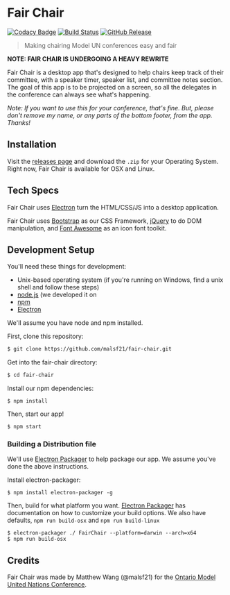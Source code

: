 # Fair Chair

[![Codacy Badge](https://api.codacy.com/project/badge/Grade/9fad262a10054de880457f8757d74c14)](https://www.codacy.com/app/malsf21/fair-chair?utm_source=github.com&utm_medium=referral&utm_content=malsf21/fair-chair&utm_campaign=badger)
[![Build Status](https://travis-ci.org/malsf21/fair-chair.svg?branch=master)](https://travis-ci.org/malsf21/fair-chair)
[![GitHub Release](https://img.shields.io/github/release/malsf21/fair-chair.svg)](https://github.com/malsf21/fair-chair/releases)

> Making chairing Model UN conferences easy and fair

**NOTE: FAIR CHAIR IS UNDERGOING A HEAVY REWRITE**

Fair Chair is a desktop app that's designed to help chairs keep track of their committee, with a speaker timer, speaker list, and committee notes section. The goal of this app is to be projected on a screen, so all the delegates in the conference can always see what's happening.

*Note: If you want to use this for your conference, that's fine. But, please don't remove my name, or any parts of the bottom footer, from the app. Thanks!*

## Installation

Visit the [releases page](https://github.com/malsf21/fair-chair/releases) and download the `.zip` for your Operating System. Right now, Fair Chair is available for OSX and Linux.

## Tech Specs

Fair Chair uses [Electron](https://github.com/electron/electron) turn the HTML/CSS/JS into a desktop application.

Fair Chair uses [Bootstrap](https://github.com/twbs/bootstrap) as our CSS Framework, [jQuery](https://github.com/jquery/jquery) to do DOM manipulation, and [Font Awesome](https://github.com/FortAwesome/Font-Awesome) as an icon font toolkit.

## Development Setup

You'll need these things for development:

* Unix-based operating system (if you're running on Windows, find a unix shell and follow these steps)
* [node.js](https://nodejs.org) (we developed it on
* [npm](https://www.npmjs.com/)
* [Electron](https://github.com/electron/electron)

We'll assume you have node and npm installed.

First, clone this repository:

```bash
$ git clone https://github.com/malsf21/fair-chair.git
```

Get into the fair-chair directory:

```bash
$ cd fair-chair
```

Install our npm dependencies:

```
$ npm install
```

Then, start our app!

```
$ npm start
```


### Building a Distribution file

We'll use [Electron Packager](https://github.com/electron-userland/electron-packager) to help package our app. We assume you've done the above instructions.

Install electron-packager:

```
$ npm install electron-packager -g
```

Then, build for what platform you want. [Electron Packager](https://github.com/electron-userland/electron-packager) has documentation on how to customize your build options. We also have defaults, `npm run build-osx` and `npm run build-linux`

```
$ electron-packager ./ FairChair --platform=darwin --arch=x64
$ npm run build-osx
```

## Credits

Fair Chair was made by Matthew Wang (@malsf21) for the [Ontario Model United Nations Conference](https://omun.ca).
